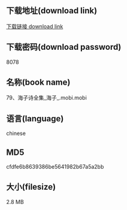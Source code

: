 ## 下载地址(download link)
[下载链接 download link](https://voluble-croquembouche-d321dc.netlify.app/?s=79%E3%80%81%E6%B5%B7%E5%AD%90%E8%AF%97%E5%85%A8%E9%9B%86_%E6%B5%B7%E5%AD%90_.mobi)

## 下载密码(download password)
8078

## 名称(book name)
79、海子诗全集_海子_.mobi.mobi

## 语言(language)
chinese

## MD5
cfdfe6b8639386be5641982b67a5a2bb

## 大小(filesize)
2.8 MB
